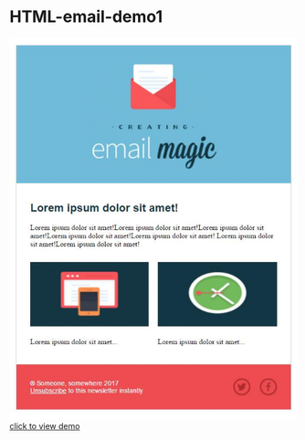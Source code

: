 # HTML-email-demo1
![Image text](https://github.com/EmmmaG/readme-pics/blob/master/htmlemaildemo1.jpg)
<br />
[click to view demo](https://emmmag.github.io/HTML-email-demo1/)



